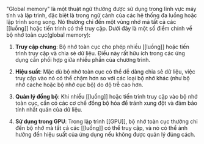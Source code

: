 "Global memory" là một thuật ngữ thường được sử dụng trong lĩnh vực máy tính và lập trình, đặc biệt là trong ngữ cảnh của các hệ thống đa luồng hoặc lập trình song song. Nó thường chỉ đến một vùng nhớ mà tất cả các [[luồng]] hoặc tiến trình có thể truy cập. Dưới đây là một số điểm chính về  bộ nhớ toàn cục(global memory):

1. **Truy cập chung**: Bộ nhớ toàn cục cho phép nhiều [[luồng]] hoặc tiến trình truy cập và chia sẻ dữ liệu. Điều này rất hữu ích trong các ứng dụng cần phối hợp giữa nhiều phần của chương trình.
    
2. **Hiệu suất**: Mặc dù bộ nhớ toàn cục có thể dễ dàng chia sẻ dữ liệu, việc truy cập vào nó có thể chậm hơn so với các loại bộ nhớ khác (như bộ nhớ cache hoặc bộ nhớ cục bộ) do độ trễ cao hơn.
    
3. **Quản lý đồng bộ**: Khi nhiều [[luồng]] hoặc tiến trình truy cập vào bộ nhớ toàn cục, cần có các cơ chế đồng bộ hóa để tránh xung đột và đảm bảo tính nhất quán của dữ liệu.
    
4. **Sử dụng trong GPU**: Trong lập trình [[GPU]], bộ nhớ toàn cục thường chỉ đến bộ nhớ mà tất cả các [[luồng]] có thể truy cập, và nó có thể ảnh hưởng đến hiệu suất của ứng dụng nếu không được quản lý đúng cách.